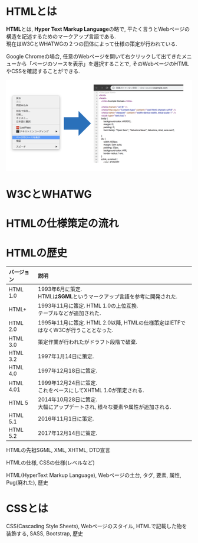 # HTMLとは
**HTML**とは, **Hyper Text Markup Language**の略で, 平たく言うとWebページの構造を記述するためのマークアップ言語である.  
現在はW3CとWHATWGの２つの団体によって仕様の策定が行われている.

Google Chromeの場合, 任意のWebページを開いて右クリックして出てきたメニューから「ページのソースを表示」を選択することで, そのWebページのHTMLやCSSを確認することができる.

<img src="../img/02_what_is_html_css/001.png" width="700">

# W3CとWHATWG

# HTMLの仕様策定の流れ

# HTMLの歴史

|バージョン|説明|
|:--|:--|
|HTML 1.0|1993年6月に策定.<br>HTMLは**SGML**というマークアップ言語を参考に開発された.|
|HTML+|1993年11月に策定. HTML 1.0の上位互換.<br>テーブルなどが追加された.|
|HTML 2.0|1995年11月に策定. HTML 2.0以降, HTMLの仕様策定はIETFではなくW3Cが行うこととなった.|
|HTML 3.0|策定作業が行われたがドラフト段階で破棄.|
|HTML 3.2|1997年1月14日に策定.|
|HTML 4.0|1997年12月18日に策定.|
|HTML 4.01|1999年12月24日に策定.<br>これをベースにしてXHTML 1.0が策定される.|
|HTML 5|2014年10月28日に策定.<br>大幅にアップデートされ, 様々な要素や属性が追加される.|
|HTML 5.1|2016年11月1日に策定.|
|HTML 5.2|2017年12月14日に策定.|

HTMLの先祖SGML, XML, XHTML, DTD宣言

HTMLの仕様, CSSの仕様(レベルなど)

HTML(HyperText Markup Language), Webページの土台, タグ, 要素, 属性, Pug(廃れた), 歴史

# CSSとは
CSS(Cascading Style Sheets), Webページのスタイル, HTMLで記載した物を装飾する, SASS, Bootstrap, 歴史
